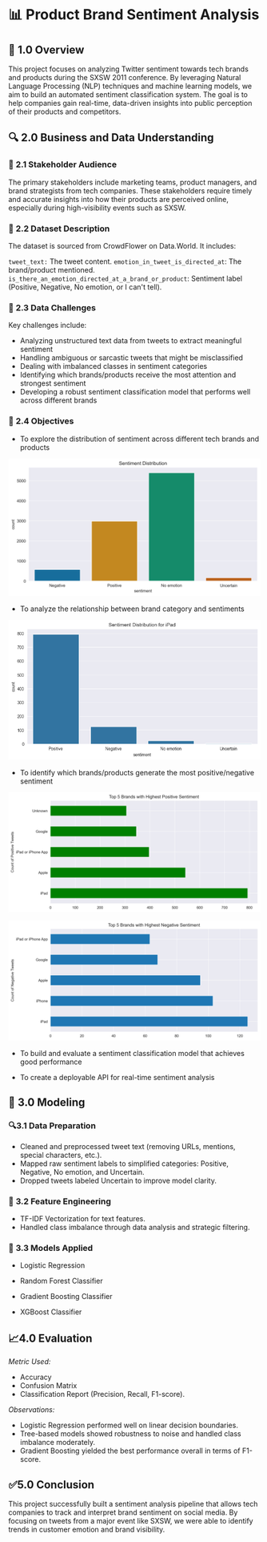 # 📊 **Product Brand Sentiment Analysis**

## 📌 **1.0 Overview**
This project focuses on analyzing Twitter sentiment towards tech brands and products during the SXSW 2011 conference. By leveraging Natural Language Processing (NLP) techniques and machine learning models, we aim to build an automated sentiment classification system. The goal is to help companies gain real-time, data-driven insights into public perception of their products and competitors.

## 🔍 **2.0 Business and Data Understanding**

### 🎯 **2.1 Stakeholder Audience**
The primary stakeholders include marketing teams, product managers, and brand strategists from tech companies. These stakeholders require timely and accurate insights into how their products are perceived online, especially during high-visibility events such as SXSW.

### 📁 **2.2 Dataset Description**
The dataset is sourced from CrowdFlower on Data.World. It includes:

`tweet_text:` The tweet content.
`emotion_in_tweet_is_directed_at`: The brand/product mentioned.
`is_there_an_emotion_directed_at_a_brand_or_product`: Sentiment label (Positive, Negative, No emotion, or I can't tell).

### 🧪 **2.3 Data Challenges**

Key challenges include:

- Analyzing unstructured text data from tweets to extract meaningful sentiment
- Handling ambiguous or sarcastic tweets that might be misclassified
- Dealing with imbalanced classes in sentiment categories
- Identifying which brands/products receive the most attention and strongest sentiment
- Developing a robust sentiment classification model that performs well across different brands

### 🎯 **2.4 Objectives**

- To explore the distribution of sentiment across different tech brands and products

![Brand Distribution](images/sent_dist.png)

- To analyze the relationship between brand category and sentiments

![iPad Sentiment Distribution](images/image.png)

- To identify which brands/products generate the most positive/negative sentiment

![Most Positive Sentiments](images/pos_sent.png)

![Most Negative Sentiments](images/neg_sent.png)

- To build and evaluate a sentiment classification model that achieves good performance

- To create a deployable API for real-time sentiment analysis


## 🤖 **3.0 Modeling**
### 🔍**3.1 Data Preparation**
- Cleaned and preprocessed tweet text (removing URLs, mentions, special characters, etc.).
- Mapped raw sentiment labels to simplified categories: Positive, Negative, No emotion, and Uncertain.
- Dropped tweets labeled Uncertain to improve model clarity.

### 🔧 **3.2 Feature Engineering**
- TF-IDF Vectorization for text features.
- Handled class imbalance through data analysis and strategic filtering.

### 🧠 **3.3 Models Applied**
- Logistic Regression

- Random Forest Classifier
- Gradient Boosting Classifier
- XGBoost Classifier

## 📈**4.0 Evaluation**
*Metric Used:*
- Accuracy
- Confusion Matrix
- Classification Report (Precision, Recall, F1-score).

*Observations:*

- Logistic Regression performed well on linear decision boundaries.
- Tree-based models showed robustness to noise and handled class imbalance moderately.
- Gradient Boosting yielded the best performance overall in terms of F1-score.

## ✅**5.0 Conclusion**
This project successfully built a sentiment analysis pipeline that allows tech companies to track and interpret brand sentiment on social media. By focusing on tweets from a major event like SXSW, we were able to identify trends in customer emotion and brand visibility. 


